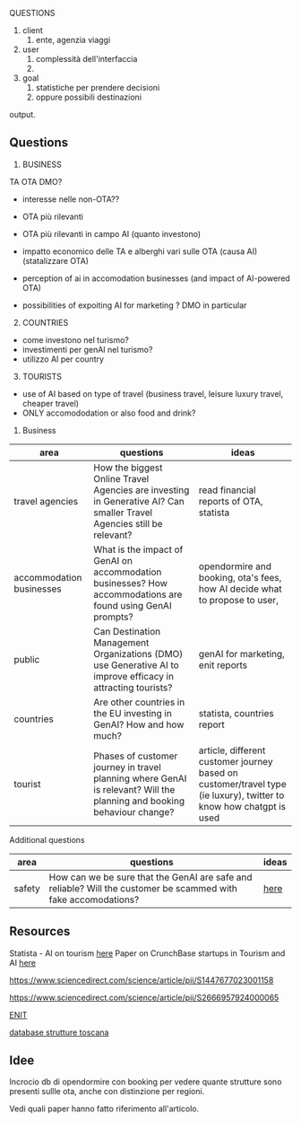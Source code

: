 QUESTIONS
1. client
	1. ente, agenzia viaggi
2. user
	1. complessità dell'interfaccia
	2. 
3. goal
	1. statistiche per prendere decisioni
	2. oppure possibili destinazioni

output.

## Questions
1. BUSINESS

TA
OTA
DMO?

- interesse nelle non-OTA??
- OTA più rilevanti
- OTA più rilevanti in campo AI (quanto investono)

- impatto economico delle TA e alberghi vari sulle OTA (causa AI)
(statalizzare OTA)
 
- perception of ai in accomodation businesses (and impact of AI-powered OTA)

-  possibilities of expoiting AI for marketing ? DMO in particular

2. COUNTRIES
- come investono nel turismo?
- investimenti per genAI nel turismo?
- utilizzo AI per country

3. TOURISTS
-  use of AI based on type of travel (business travel, leisure luxury travel, cheaper travel)
- ONLY accomododation or also food and drink?

1. Business



| area                     | questions                                                                                                              | ideas                                                                                                              |
| ------------------------ | ---------------------------------------------------------------------------------------------------------------------- | ------------------------------------------------------------------------------------------------------------------ |
| travel agencies          | How the biggest Online Travel Agencies are investing in Generative AI? Can smaller Travel Agencies still be relevant?  | read financial reports of OTA, statista                                                                            |
| accommodation businesses | What is the impact of GenAI on accommodation businesses? How accommodations are found using GenAI prompts?             | opendormire and booking, ota's fees, how AI decide what to propose to user,                                        |
| public                   | Can Destination Management Organizations (DMO) use Generative AI to improve efficacy in attracting tourists?           | genAI for marketing, enit reports                                                                                  |
| countries                | Are other countries in the EU investing in GenAI? How and how much?                                                    | statista, countries report                                                                                         |
| tourist                  | Phases of customer journey in travel planning where GenAI is relevant? Will the planning and booking behaviour change? | article, different customer journey based on customer/travel type (ie luxury), twitter to know how chatgpt is used |

Additional questions

| area   | questions                                                                                                      | ideas                                                                                                                 |
| ------ | -------------------------------------------------------------------------------------------------------------- | --------------------------------------------------------------------------------------------------------------------- |
| safety | How can we be sure that the GenAI are safe and reliable? Will the customer be scammed with fake accomodations? | [here](https://news.booking.com/it/bookingcom-e-polizia-postale-5-raccomandazioni-per-prenotare-online-in-sicurezza/) |



## Resources
Statista - AI on tourism [here](https://www.statista.com/topics/10887/artificial-intelligence-ai-use-in-travel-and-tourism/#topicOverview)
Paper on CrunchBase startups in Tourism and AI [here](https://www.emerald.com/insight/content/doi/10.1108/IJCHM-02-2021-0220/full/html)

https://www.sciencedirect.com/science/article/pii/S1447677023001158

https://www.sciencedirect.com/science/article/pii/S2666957924000065

[ENIT](https://www.enit.it/it/dmo-italiane)

[database strutture toscana ](https://dati.toscana.it/dataset/movimento-dei-clienti-e-struttura-dell-offerta-ricettiva-toscana-anno-2023)

## Idee
Incrocio db di opendormire con booking per vedere quante strutture sono presenti sullle ota, anche con distinzione per regioni.

Vedi quali paper hanno fatto riferimento all'articolo.






